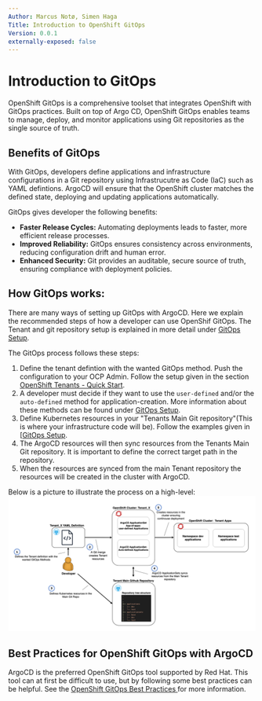 ```yaml
---
Author: Marcus Notø, Simen Haga
Title: Introduction to OpenShift GitOps
Version: 0.0.1
externally-exposed: false
---
```


# Introduction to GitOps
OpenShift GitOps is a comprehensive toolset that integrates OpenShift with GitOps practices. Built on top of Argo CD, OpenShift GitOps enables teams to manage, deploy, and monitor applications using Git repositories as the single source of truth.


## Benefits of GitOps
With GitOps, developers define applications and infrastructure configurations in a Git repository using Infrastrucutre as Code (IaC) such as YAML defintions. ArgoCD will ensure that the OpenShift cluster matches the defined state, deploying and updating applications automatically. 



GitOps gives developer the following benefits:

- **Faster Release Cycles:** Automating deployments leads to faster, more efficient release processes.
- **Improved Reliability:** GitOps ensures consistency across environments, reducing configuration drift and human error.
- **Enhanced Security:** Git provides an auditable, secure source of truth, ensuring compliance with deployment policies.
  

## How GitOps works:
There are many ways of setting up GitOps with ArgoCD. Here we explain the recommended steps of how a developer can use OpenShif GitOps. The Tenant and git repository setup is explained in more detail under [GitOps Setup](gitops-setup.md).

The GitOps process follows these steps:

1. Define the tenant defintion with the wanted GitOps method. Push the configuration to your OCP Admin. Follow the setup given in the section [OpenShift Tenants - Quick Start](../OpenShift%20Tenants/Orderopenshift-tenant-quick-start-guide.md). 
2. A developer must decide if they want to use the `user-defined` and/or the `auto-defined`  method for application-creation. More information about these methods can be found under [GitOps Setup](gitops-setup.md#gitops-methods).  
3. Define Kubernetes resources in your "Tenants Main Git repository"(This is where your infrastructure code will be). Follow the examples given in [[GitOps Setup](gitops-setup.md#getting-started).
4. The ArgoCD resources will then sync resources from the Tenants Main Git repository. It is important to define the correct target path in the repository. 
5. When the resources are synced from the main Tenant repository the resources will be created in the cluster with ArgoCD. 

 Below is a picture to illustrate the process on a high-level:
![Alt text](../img/CI-CD/GitOps.png)
 

## Best Practices for OpenShift GitOps with ArgoCD
ArgoCD is the preferred OpenShift GitOps tool supported by Red Hat. This tool can at first be difficult to use, but by following some best practices can be helpful. See the [OpenShift GitOps Best Practices ](openshift-gitops-best-practices.md) for more information.